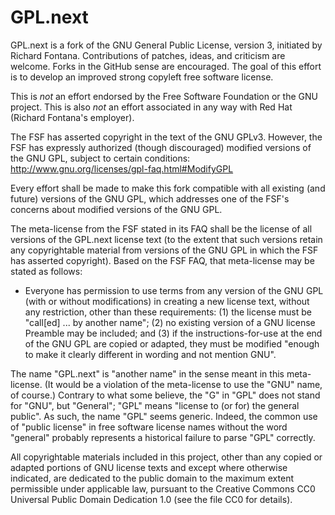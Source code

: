 GPL.next
========

GPL.next is a fork of the GNU General Public License, version 3,
initiated by Richard Fontana. Contributions of patches, ideas, and
criticism are welcome. Forks in the GitHub sense are encouraged. The
goal of this effort is to develop an improved strong copyleft free
software license.

This is *not* an effort endorsed by the Free Software Foundation or
the GNU project. This is also *not* an effort associated in any way
with Red Hat (Richard Fontana's employer).

The FSF has asserted copyright in the text of the GNU GPLv3. However,
the FSF has expressly authorized (though discouraged) modified
versions of the GNU GPL, subject to certain conditions:
http://www.gnu.org/licenses/gpl-faq.html#ModifyGPL

Every effort shall be made to make this fork compatible with all
existing (and future) versions of the GNU GPL, which addresses one of
the FSF's concerns about modified versions of the GNU GPL.

The meta-license from the FSF stated in its FAQ shall be the license
of all versions of the GPL.next license text (to the extent that such
versions retain any copyrightable material from versions of the GNU
GPL in which the FSF has asserted copyright). Based on the FSF FAQ,
that meta-license may be stated as follows:

* Everyone has permission to use terms from any version of the GNU GPL
  (with or without modifications) in creating a new license text,
  without any restriction, other than these requirements: (1) the
  license must be "call[ed] ... by another name"; (2) no existing
  version of a GNU license Preamble may be included; and (3) if the
  instructions-for-use at the end of the GNU GPL are copied or
  adapted, they must be modified "enough to make it clearly different
  in wording and not mention GNU".

The name "GPL.next" is "another name" in the sense meant in this
meta-license. (It would be a violation of the meta-license to use the
"GNU" name, of course.) Contrary to what some believe, the "G" in
"GPL" does not stand for "GNU", but "General"; "GPL" means "license to
(or for) the general public". As such, the name "GPL" seems
generic. Indeed, the common use of "public license" in free software
license names without the word "general" probably represents a
historical failure to parse "GPL" correctly.

All copyrightable materials included in this project, other than any
copied or adapted portions of GNU license texts and except where
otherwise indicated, are dedicated to the public domain to the maximum
extent permissible under applicable law, pursuant to the Creative
Commons CC0 Universal Public Domain Dedication 1.0 (see the file CC0
for details).

